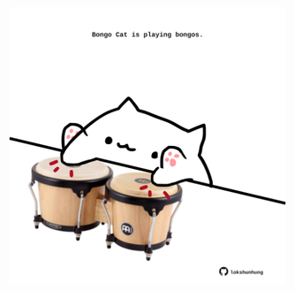 <!-- built at 11/02/2023, 17:00:45 UTC -->
<p align="center">
  <img width="500" height="500" src="./ReadmeImage.svg">
</p>
